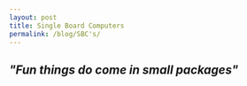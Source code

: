 ```yaml
--- 
layout: post 
title: Single Board Computers 
permalink: /blog/SBC's/ 
--- 
```


## _"Fun things do come in small packages"_ 

